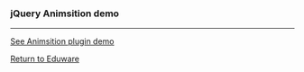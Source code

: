 ### jQuery Animsition demo
***

[See Animsition plugin demo](http://pdx9.com/code/treehouse-FSJS/4.0-jQuery-plugins/)

[Return to Eduware](https://github.com/michaeltharper/eduware/)
